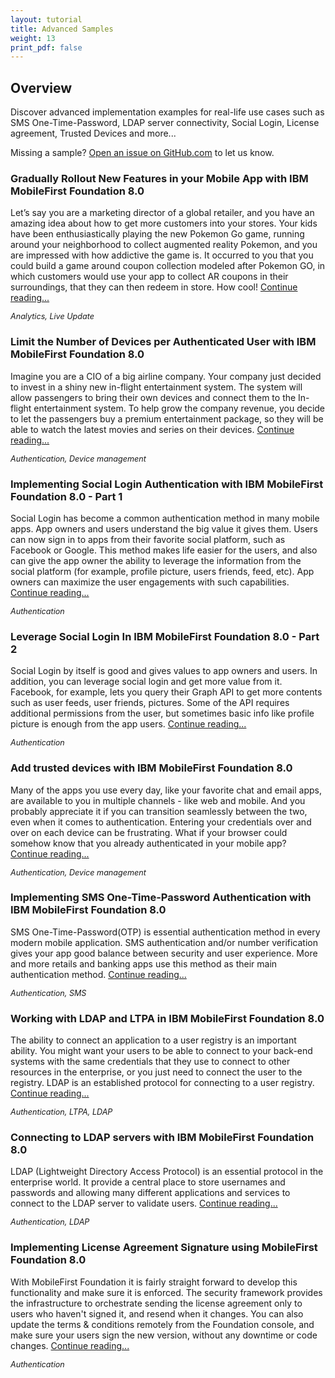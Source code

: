 ```yaml
---
layout: tutorial
title: Advanced Samples
weight: 13
print_pdf: false
---
```

## Overview
Discover advanced implementation examples for real-life use cases such as SMS One-Time-Password, LDAP server connectivity, Social Login, License agreement, Trusted Devices and more...

Missing a sample? [Open an issue on GitHub.com](https://github.com/MobileFirst-Platform-Developer-Center/DevCenter/issues) to let us know.

### Gradually Rollout New Features in your Mobile App with IBM MobileFirst Foundation 8.0
Let’s say you are a marketing director of a global retailer, and you have an amazing idea about how to get more customers into your stores. Your kids have been enthusiastically playing the new Pokemon Go game, running around your neighborhood to collect augmented reality Pokemon, and you are impressed with how addictive the game is. It occurred to you that you could build a game around coupon collection modeled after Pokemon GO, in which customers would use your app to collect AR coupons in their surroundings, that they can then redeem in store. How cool! [Continue reading...]({{site.baseurl}}/blog/2016/09/11/liveupdate-and-analytics/)

<span style="font-size:90%;margin:0">*Analytics, Live Update*</span>

### Limit the Number of Devices per Authenticated User with IBM MobileFirst Foundation 8.0
Imagine you are a CIO of a big airline company. Your company just decided to invest in a shiny new in-flight entertainment system. The system will allow passengers to bring their own devices and connect them to the In-flight entertainment system. To help grow the company revenue, you decide to let the passengers buy a premium entertainment package, so they will be able to watch the latest movies and series on their devices. [Continue reading...]({{site.baseurl}}/blog/2016/08/07/limit-the-number-of-devices-per-authenticated-user/)

<span style="font-size:90%;margin:0">*Authentication, Device management*</span>

### Implementing Social Login Authentication with IBM MobileFirst Foundation 8.0 - Part 1
Social Login has become a common authentication method in many mobile apps. App owners and users understand the big value it gives them. Users can now sign in to apps from their favorite social platform, such as Facebook or Google. This method makes life easier for the users, and also can give the app owner the ability to leverage the information from the social platform (for example, profile picture, users friends, feed, etc). App owners can maximize the user engagements with such capabilities. [Continue reading...]({{site.baseurl}}/blog/2016/04/06/social-login-with-ibm-mobilefirst-platform-foundation/)

<span style="font-size:90%;margin:0">*Authentication*</span>

### Leverage Social Login In IBM MobileFirst Foundation 8.0 - Part 2
Social Login by itself is good and gives values to app owners and users. In addition, you can leverage social login and get more value from it. Facebook, for example, lets you query their Graph API to get more contents such as user feeds, user friends, pictures. Some of the API requires additional permissions from the user, but sometimes basic info like profile picture is enough from the app users. [Continue reading...]({{site.baseurl}}/blog/2016/04/12/leverage-the-social-login/)

<span style="font-size:90%;margin:0">*Authentication*</span>

### Add trusted devices with IBM MobileFirst Foundation 8.0
Many of the apps you use every day, like your favorite chat and email apps, are available to you in multiple channels - like web and mobile. And you probably appreciate it if you can transition seamlessly between the two, even when it comes to authentication. Entering your credentials over and over on each device can be frustrating. What if your browser could somehow know that you already authenticated in your mobile app? [Continue reading...]({{site.baseurl}}/blog/2016/07/31/add-trusted-device/)

<span style="font-size:90%;margin:0">*Authentication, Device management*</span>

### Implementing SMS One-Time-Password Authentication with IBM MobileFirst Foundation 8.0
SMS One-Time-Password(OTP) is essential authentication method in every modern mobile application. SMS authentication and/or number verification gives your app good balance between security and user experience. More and more retails and banking apps use this method as their main authentication method. [Continue reading...]({{site.baseurl}}/blog/2016/07/18/sms-otp-with-ibm-mobilefirst-foundation/)

<span style="font-size:90%;margin:0">*Authentication, SMS*</span>

### Working with LDAP and LTPA in IBM MobileFirst Foundation 8.0
The ability to connect an application to a user registry is an important ability. You might want your users to be able to connect to your back-end systems with the same credentials that they use to connect to other resources in the enterprise, or you just need to connect the user to the registry. LDAP is an established protocol for connecting to a user registry. [Continue reading...]({{site.baseurl}}/blog/2016/04/21/using-ldap-as-user-registry/)

<span style="font-size:90%;margin:0">*Authentication, LTPA, LDAP*</span>

### Connecting to LDAP servers with IBM MobileFirst Foundation 8.0
LDAP (Lightweight Directory Access Protocol) is an essential protocol in the enterprise world. It provide a central place to store usernames and passwords and allowing many different applications and services to connect to the LDAP server to validate users. [Continue reading...]({{site.baseurl}}/blog/2016/07/17/connecting-to-LDAP-with-ibm-mobilefirst-foundation/)

<span style="font-size:90%;margin:0">*Authentication, LDAP*</span>

### Implementing License Agreement Signature using MobileFirst Foundation 8.0
With MobileFirst Foundation it is fairly straight forward to develop this functionality and make sure it is enforced. The security framework provides the infrastructure to orchestrate sending the license agreement only to users who haven't signed it, and resend when it changes. You can also update the terms & conditions remotely from the Foundation console, and make sure your users sign the new version, without any downtime or code changes. [Continue reading...]({{site.baseurl}}/blog/2016/07/24/implementing-license-agreement-signature-using-mobilefirst-foundation-v8/)

<span style="font-size:90%;margin:0">*Authentication*</span>